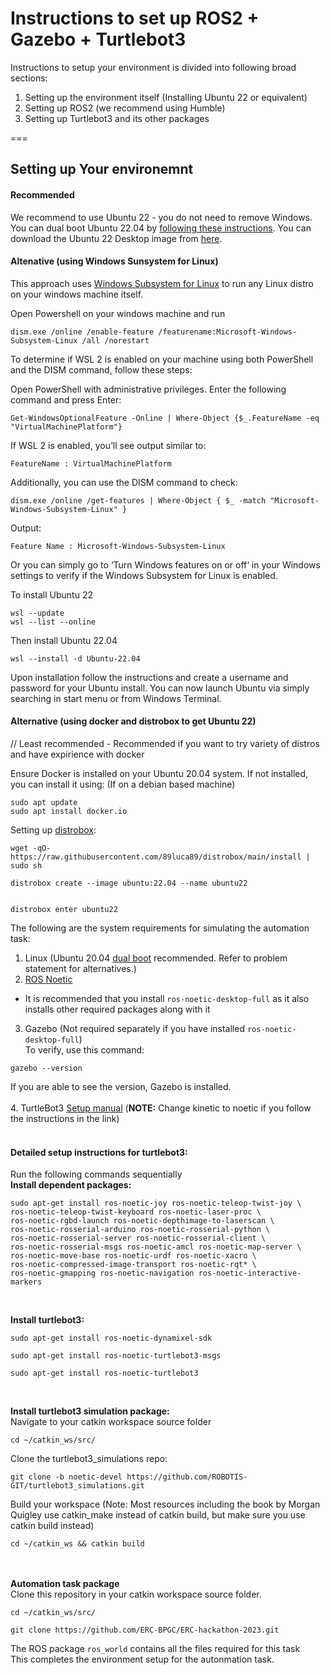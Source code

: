 # Instructions to set up ROS2 + Gazebo + Turtlebot3


Instructions to setup your environment is divided into following broad sections:

1. Setting up the environment itself (Installing Ubuntu 22 or equivalent)
2. Setting up ROS2 (we recommend using Humble)
3. Setting up Turtlebot3 and its other packages

===


## Setting up Your environemnt

#### Recommended

We recommend to use Ubuntu 22 - you do not need to remove Windows. You can dual boot Ubuntu 22.04 by [following these instructions](https://www.xda-developers.com/dual-boot-windows-11-linux/). You can download the Ubuntu 22 Desktop image from [here](https://releases.ubuntu.com/jammy/).

#### Altenative (using Windows Sunsystem for Linux)

This approach uses [Windows Subsystem for Linux](https://learn.microsoft.com/en-us/windows/wsl/about) to run any Linux distro on your windows machine itself.

Open Powershell on your windows machine and run
```
dism.exe /online /enable-feature /featurename:Microsoft-Windows-Subsystem-Linux /all /norestart
```

To determine if WSL 2 is enabled on your machine using both PowerShell and the DISM command, follow these steps:

Open PowerShell with administrative privileges.
Enter the following command and press Enter:
```
Get-WindowsOptionalFeature -Online | Where-Object {$_.FeatureName -eq "VirtualMachinePlatform"}
```
If WSL 2 is enabled, you’ll see output similar to:
```
FeatureName : VirtualMachinePlatform
```
Additionally, you can use the DISM command to check:
```
dism.exe /online /get-features | Where-Object { $_ -match "Microsoft-Windows-Subsystem-Linux" }
```
Output:
```
Feature Name : Microsoft-Windows-Subsystem-Linux
```
Or you can simply go to ‘Turn Windows features on or off‘ in your Windows settings to verify if the Windows Subsystem for Linux is enabled.


To install Ubuntu 22
```
wsl --update
wsl --list --online 
```
Then install Ubuntu 22.04
```
wsl --install -d Ubuntu-22.04
```
Upon installation follow the instructions and create a username and password for your Ubuntu install. You can now launch Ubuntu via simply searching in start menu or from Windows Terminal.


#### Alternative (using docker and distrobox to get Ubuntu 22)

// Least recommended - Recommended if you want to try variety of distros and have expirience with docker

Ensure Docker is installed on your Ubuntu 20.04 system. If not installed, you can install it using:
(If on a debian based machine)
```
sudo apt update
sudo apt install docker.io
```

Setting up [distrobox](https://github.com/89luca89/distrobox):
```
wget -qO- https://raw.githubusercontent.com/89luca89/distrobox/main/install | sudo sh
```


```
distrobox create --image ubuntu:22.04 --name ubuntu22


distrobox enter ubuntu22
```


The following are the system requirements for simulating the automation task:
1. Linux (Ubuntu 20.04 [dual boot](https://itsfoss.com/install-ubuntu-1404-dual-boot-mode-windows-8-81-uefi/) recommended. Refer to problem statement for alternatives.)
2. [ROS Noetic](http://wiki.ros.org/noetic/Installation/Ubuntu#Ubuntu_install_of_ROS_Noetic)
- It is recommended that you install ```ros-noetic-desktop-full``` as it also installs other required packages along with it
3. Gazebo (Not required separately if you have installed ```ros-noetic-desktop-full```)<br>
To verify, use this command:
```
gazebo --version
```
If you are able to see the version, Gazebo is installed.<br><br>
4. TurtleBot3 [Setup manual](https://emanual.robotis.com/docs/en/platform/turtlebot3/simulation/) (**NOTE:** Change kinetic to noetic if you follow the instructions in the link)<br>
<br>

#### Detailed setup instructions for turtlebot3: 
Run the following commands sequentially 
<br>
**Install dependent packages:**
```
sudo apt-get install ros-noetic-joy ros-noetic-teleop-twist-joy \
ros-noetic-teleop-twist-keyboard ros-noetic-laser-proc \
ros-noetic-rgbd-launch ros-noetic-depthimage-to-laserscan \
ros-noetic-rosserial-arduino ros-noetic-rosserial-python \
ros-noetic-rosserial-server ros-noetic-rosserial-client \
ros-noetic-rosserial-msgs ros-noetic-amcl ros-noetic-map-server \
ros-noetic-move-base ros-noetic-urdf ros-noetic-xacro \
ros-noetic-compressed-image-transport ros-noetic-rqt* \
ros-noetic-gmapping ros-noetic-navigation ros-noetic-interactive-markers
```
<br>

**Install turtlebot3:**
```
sudo apt-get install ros-noetic-dynamixel-sdk
```

```
sudo apt-get install ros-noetic-turtlebot3-msgs
```
```
sudo apt-get install ros-noetic-turtlebot3
```
<br>

**Install turtlebot3 simulation package:**<br>
Navigate to your catkin workspace source folder
```
cd ~/catkin_ws/src/
```
Clone the turtlebot3_simulations repo:
```
git clone -b noetic-devel https://github.com/ROBOTIS-GIT/turtlebot3_simulations.git
```
Build your workspace (Note: Most resources including the book by Morgan Quigley use catkin_make instead of catkin build, but make sure you use catkin build instead) 
```
cd ~/catkin_ws && catkin build
```
<br><br>
**Automation task package**<br>
Clone this repository in your catkin workspace source folder.
```
cd ~/catkin_ws/src/
```
```
git clone https://github.com/ERC-BPGC/ERC-hackathon-2023.git
```

The ROS package ```ros_world``` contains all the files required for this task<br> 
This completes the environment setup for the autonmation task.
